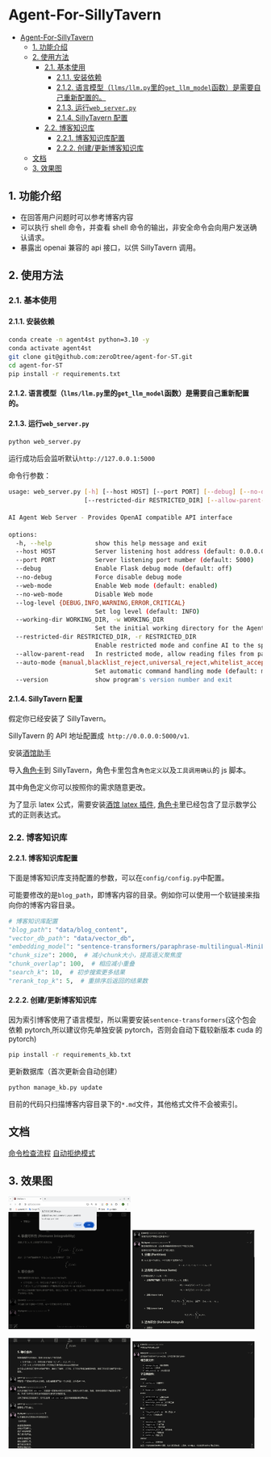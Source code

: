 # Agent-For-SillyTavern

- [Agent-For-SillyTavern](#agent-for-sillytavern)
  - [1. 功能介绍](#1-功能介绍)
  - [2. 使用方法](#2-使用方法)
    - [2.1. 基本使用](#21-基本使用)
      - [2.1.1. 安装依赖](#211-安装依赖)
      - [2.1.2. 语言模型（`llms/llm.py`里的`get_llm_model`函数）是需要自己重新配置的。](#212-语言模型llmsllmpy里的get_llm_model函数是需要自己重新配置的)
      - [2.1.3. 运行`web_server.py`](#213-运行web_serverpy)
      - [2.1.4. SillyTavern 配置](#214-sillytavern-配置)
    - [2.2. 博客知识库](#22-博客知识库)
      - [2.2.1. 博客知识库配置](#221-博客知识库配置)
      - [2.2.2. 创建/更新博客知识库](#222-创建更新博客知识库)
  - [文档](#文档)
  - [3. 效果图](#3-效果图)

## 1. 功能介绍

- 在回答用户问题时可以参考博客内容
- 可以执行 shell 命令，并查看 shell 命令的输出，非安全命令会向用户发送确认请求。
- 暴露出 openai 兼容的 api 接口，以供 SillyTavern 调用。

## 2. 使用方法

### 2.1. 基本使用

#### 2.1.1. 安装依赖

```bash
conda create -n agent4st python=3.10 -y
conda activate agent4st
git clone git@github.com:zeroDtree/agent-for-ST.git
cd agent-for-ST
pip install -r requirements.txt
```

#### 2.1.2. 语言模型（`llms/llm.py`里的`get_llm_model`函数）是需要自己重新配置的。

#### 2.1.3. 运行`web_server.py`

```bash
python web_server.py
```

运行成功后会监听默认`http://127.0.0.1:5000`

命令行参数：

```bash
usage: web_server.py [-h] [--host HOST] [--port PORT] [--debug] [--no-debug] [--web-mode] [--no-web-mode] [--log-level {DEBUG,INFO,WARNING,ERROR,CRITICAL}] [--working-dir WORKING_DIR]
                     [--restricted-dir RESTRICTED_DIR] [--allow-parent-read] [--auto-mode {manual,blacklist_reject,universal_reject,whitelist_accept,universal_accept}] [--version]

AI Agent Web Server - Provides OpenAI compatible API interface

options:
  -h, --help            show this help message and exit
  --host HOST           Server listening host address (default: 0.0.0.0)
  --port PORT           Server listening port number (default: 5000)
  --debug               Enable Flask debug mode (default: off)
  --no-debug            Force disable debug mode
  --web-mode            Enable Web mode (default: enabled)
  --no-web-mode         Disable Web mode
  --log-level {DEBUG,INFO,WARNING,ERROR,CRITICAL}
                        Set log level (default: INFO)
  --working-dir WORKING_DIR, -w WORKING_DIR
                        Set the initial working directory for the Agent
  --restricted-dir RESTRICTED_DIR, -r RESTRICTED_DIR
                        Enable restricted mode and confine AI to the specified directory
  --allow-parent-read   In restricted mode, allow reading files from parent directories
  --auto-mode {manual,blacklist_reject,universal_reject,whitelist_accept,universal_accept}
                        Set automatic command handling mode (default: manual)
  --version             show program's version number and exit

```

#### 2.1.4. SillyTavern 配置

假定你已经安装了 SillyTavern。

SillyTavern 的 API 地址配置成` http://0.0.0.0:5000/v1`.

安装[酒馆助手](https://n0vi028.github.io/JS-Slash-Runner-Doc/)

导入[角色卡](./char-cards/Qwer.json)到 SillyTavern，角色卡里包含`角色定义`以及`工具调用确认`的 js 脚本。

其中角色定义你可以按照你的需求随意更改。

为了显示 latex 公式，需要安装[酒馆 latex 插件](https://github.com/SillyTavern/Extension-LaTeX), [角色卡](./char-cards/Qwer.json)里已经包含了显示数学公式的正则表达式。

### 2.2. 博客知识库

#### 2.2.1. 博客知识库配置

下面是博客知识库支持配置的参数，可以在`config/config.py`中配置。

可能要修改的是`blog_path`，即博客内容的目录。例如你可以使用一个软链接来指向你的博客内容目录。

```python
# 博客知识库配置
"blog_path": "data/blog_content",
"vector_db_path": "data/vector_db",
"embedding_model": "sentence-transformers/paraphrase-multilingual-MiniLM-L12-v2",  # 轻量的多语言embedding模型
"chunk_size": 2000,  # 减小chunk大小，提高语义聚焦度
"chunk_overlap": 100,  # 相应减小重叠
"search_k": 10,  # 初步搜索更多结果
"rerank_top_k": 5,  # 重排序后返回的结果数
```

#### 2.2.2. 创建/更新博客知识库

因为索引博客使用了语言模型，所以需要安装`sentence-transformers`(这个包会依赖 pytorch,所以建议你先单独安装 pytorch，否则会自动下载较新版本 cuda 的 pytorch)

```bash
pip install -r requirements_kb.txt
```

更新数据库（首次更新会自动创建）

```bash
python manage_kb.py update
```

目前的代码只扫描博客内容目录下的`*.md`文件，其他格式文件不会被索引。

## 文档

[命令检查流程](./doc/command-check-flow.md)
[自动拒绝模式](./doc/auto-reject.md)

## 3. 效果图

<img src="./examples/confirm.png" alt="效果图" width="48%"> <img src="./examples/show-1.png" alt="效果图" width="48%">

<img src="./examples/show-2.png" alt="效果图" width="48%"> <img src="./examples/show-3.png" alt="效果图" width="48%">
